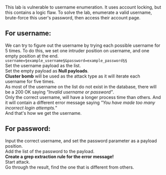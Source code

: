 This lab is vulnerable to username enumeration. It uses account locking, but this contains a logic flaw. To solve the lab, enumerate a valid username, brute-force this user's password, then access their account page.

## For username:
We can try to figure out the username by trying each possible username for 5 times.
To do this, we set one intruder position on username, and one empty position at the end.  
`username=§example_username§&password=example_password§§`   
Set the username payload as the list.   
Set the empty payload as **Null payloads**.   
**Cluster bomb** will be used as the attack type as it will iterate each username for five times.   
As most of the username on the list do not exist in the database, there will be a 200 OK saying _"Invalid username or password"_.   
Only the correct username, will have a longer process time than others. And it will contain a different error message saying _"You have made too many incorrect login attempts."_    
And that's how we get the username.

## For password:  
Input the correct username, and set the password parameter as a payload position.   
Add the list of the password to the payload.   
**Create a grep extraction rule for the error message!**  
Start attack.   
Go through the result, find the one that is different from others.


